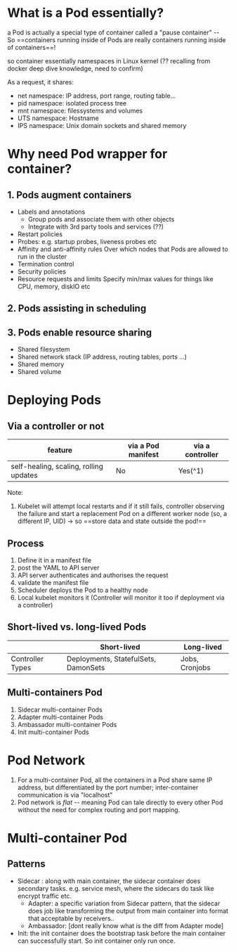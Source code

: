 # What is a Pod essentially?

a Pod is actually a special type of container called a "pause container" -- So ==containers running inside of Pods are really containers running inside of containers==!

so container essentially namespaces in Linux kernel (?? recalling from docker deep dive knowledge, need to confirm)

As a request, it shares:
- net namespace: IP address, port range, routing table...
- pid namespace: isolated process tree
- mnt namespace: filessystems and volumes
- UTS namespace: Hostname
- IPS namespace: Unix domain sockets and shared memory

# Why need Pod wrapper for container?

## 1. Pods augment containers

- Labels and annotations
	- Group pods and associate them with other objects
	- Integrate with 3rd party tools and services (??)
- Restart policies
- Probes: e.g. startup probes, liveness probes etc
- Affinity and anti-affinity rules
	Over which nodes that Pods are allowed to run in the cluster
- Termination control
- Security policies
- Resource requests and limits
	Specify min/max values for things like CPU, memory, diskIO etc

## 2. Pods assisting in scheduling

## 3. Pods enable resource sharing

- Shared filesystem
- Shared network stack (IP address, routing tables, ports ...)
- Shared memory
- Shared volume


# Deploying Pods

## Via a controller or not

| feature | via a Pod manifest | via a controller |  
| ---------------------- | ---------------------- | ---------------------- |  
| self-healing, scaling, rolling updates | No | Yes(^1) |

Note:
1. Kubelet will attempt local restarts and if it still fails, controller observing the failure and start a replacement Pod on a different worker node (so, a different IP, UID) -> so ==store data and state outside the pod!==


## Process

1. Define it in a manifest file
2. post the YAML to API server
3. API server authenticates and authorises the request
4. validate the manifest file
5. Scheduler deploys the Pod to a healthy node
6. Local kubelet monitors it (Controller will monitor it too if deployment via a controller)

## Short-lived vs. long-lived Pods

| | Short-lived | Long-lived |
| ------------ | ------------ | ------------ |
| Controller Types | Deployments, StatefulSets, DamonSets | Jobs, Cronjobs |

## Multi-containers Pod

1. Sidecar multi-container Pods
2. Adapter multi-container Pods
3. Ambassador multi-container Pods
4. Init multi-container Pods


# Pod Network

1. For a multi-container Pod, all the containers in a Pod share same IP address, but differentiated by the port number; inter-container communication is via "localhost"
2. Pod network is *flat* -- meaning Pod can tale directly to every other Pod without the need for complex routing and port mapping.

# Multi-container Pod

## Patterns
- Sidecar : along with main container, the sidecar container does secondary tasks. e.g. service mesh, where the sidecars do task like encrypt traffic etc.
	 - Adapter: a specific variation from Sidecar pattern, that the sidecar does job like transforming the output from main container into format that acceptable by receivers..
	- Ambassador: [dont really know what is the diff from Adapter mode]
- Init: the init container does the bootstrap task before the main container can successfully start. So init container only run once. 







